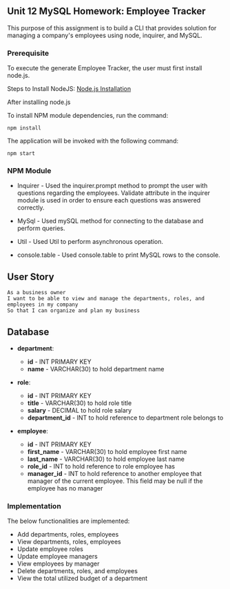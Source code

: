 ## Unit 12 MySQL Homework: Employee Tracker

This purpose of this assignment is to build a CLI that provides solution for managing a company's employees using node, inquirer, and MySQL. 

### Prerequisite

To execute the generate Employee Tracker, the user must first install node.js.

Steps to Install NodeJS: [Node.js Installation](https://docs.npmjs.com/downloading-and-installing-node-js-and-npm#windows-node-version-managers)

After installing node.js

To install NPM module dependencies, run the command:

```
npm install
```

The application will be invoked with the following command:

```
npm start
```

### NPM Module

* Inquirer      - Used the inquirer.prompt method to prompt the user with questions regarding the employees. Validate attribute in the inquirer module is used in order to ensure each questions was answered correctly.

* MySql         -  Used mySQL method for connecting to the database and perform queries.

* Util          -  Used Util to perform asynchronous operation.

* console.table -  Used console.table to print MySQL rows to the console.

## User Story

```
As a business owner
I want to be able to view and manage the departments, roles, and employees in my company
So that I can organize and plan my business
```

## Database 

* **department**:

  * **id** - INT PRIMARY KEY
  * **name** - VARCHAR(30) to hold department name

* **role**:

  * **id** - INT PRIMARY KEY
  * **title** -  VARCHAR(30) to hold role title
  * **salary** -  DECIMAL to hold role salary
  * **department_id** -  INT to hold reference to department role belongs to

* **employee**:

  * **id** - INT PRIMARY KEY
  * **first_name** - VARCHAR(30) to hold employee first name
  * **last_name** - VARCHAR(30) to hold employee last name
  * **role_id** - INT to hold reference to role employee has
  * **manager_id** - INT to hold reference to another employee that manager of the current employee. This field may be null if the employee has no manager
  
### Implementation

The below functionalities are implemented:

  * Add departments, roles, employees
  * View departments, roles, employees
  * Update employee roles
  * Update employee managers
  * View employees by manager
  * Delete departments, roles, and employees
  * View the total utilized budget of a department

